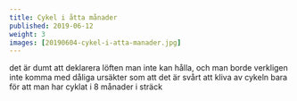 ```yaml
---
title: Cykel i åtta månader
published: 2019-06-12
weight: 3
images: [20190604-cykel-i-atta-manader.jpg]
---
```


det är dumt att deklarera löften man inte kan hålla, och man borde verkligen inte komma med dåliga ursäkter som att det är svårt att kliva av cykeln bara för att man har cyklat i 8 månader i sträck
